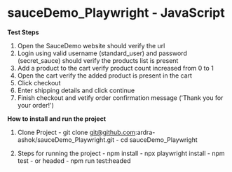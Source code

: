 # sauceDemo_Playwright - JavaScript

**Test Steps**
 1. Open the SauceDemo website 
    should verify the url
 2. Login using valid username (standard_user) and password (secret_sauce)
    should verify the products list is present
 3. Add a product to the cart
    verify product count increased from 0 to 1
 4. Open the cart 
    verify the added product is present in the cart
 5. Click checkout 
 6. Enter shipping details and click continue
 7. Finish checkout and vetify order confirmation message ('Thank you for your order!')

 

 **How to install and run the project**
  1. Clone Project 
    - git clone git@github.com:ardra-ashok/sauceDemo_Playwright.git
    - cd sauceDemo_Playwright
     
  2. Steps for running the project 
    - npm install
    - npx playwright install
    - npm test
    - or headed - npm run test:headed


     

     


